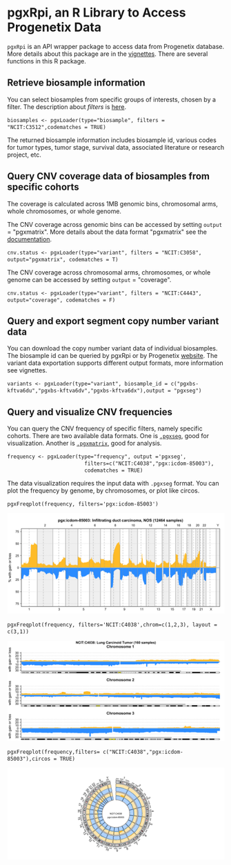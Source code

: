 # pgxRpi, an R Library to Access Progenetix Data

`pgxRpi` is an API wrapper package to access data from Progenetix database. More details about this package are in the [vignettes](https://github.com/progenetix/pgxRpi). There are several functions in this R package.

## Retrieve biosample information 

You can select biosamples from specific groups of interests, chosen by a filter. The description about _filters_ is [here](https://docs.progenetix.org/common/classifications-and-ontologies/).

```
biosamples <- pgxLoader(type="biosample", filters = "NCIT:C3512",codematches = TRUE)
```
The returned biosample information includes biosample id, various codes for tumor types, tumor stage, survival data, associated literature or research project, etc.

## Query CNV coverage data of biosamples from specific cohorts

The coverage is calculated across 1MB genomic bins, chromosomal arms, whole chromosomes, or whole genome.

The CNV coverage across genomic bins can be accessed by setting `output` = "pgxmatrix". More details about the data format "pgxmatrix" see the [documentation](https://docs.progenetix.org/services/#cnv-status-matrix).

```
cnv.status <- pgxLoader(type="variant", filters = "NCIT:C3058", output="pgxmatrix", codematches = T)
```

The CNV coverage across chromosomal arms, chromosomes, or whole genome can be accessed by setting `output` = "coverage".

```
cnv.status <- pgxLoader(type="variant", filters = "NCIT:C4443", output="coverage", codematches = F)
```

## Query and export segment copy number variant data 

You can download the copy number variant data of individual biosamples. The biosample id can be queried by pgxRpi or by Progenetix [website](http://progenetix.org/biosamples/).
The variant data exportation supports different output formats, more information see vignettes.

```
variants <- pgxLoader(type="variant", biosample_id = c("pgxbs-kftva6du","pgxbs-kftva6dv","pgxbs-kftva6dx"),output = "pgxseg")
```

## Query and visualize CNV frequencies 

You can query the CNV frequency of specific filters, namely specific cohorts. There are two available data formats. One is [`.pgxseg`](https://docs.progenetix.org/services/#pgxseg-segment-cnv-frequencies), good for visualization. Another is [`.pgxmatrix`](https://docs.progenetix.org/services/#cnv-frequency-matrix), good for analysis.

```
frequency <- pgxLoader(type="frequency", output ='pgxseg',
                         filters=c("NCIT:C4038","pgx:icdom-85003"), 
                         codematches = TRUE)
```

The data visualization requires the input data with `.pgxseg` format. You can plot the frequency by genome, by chromosomes, or plot like circos.

```
pgxFreqplot(frequency, filters='pgx:icdom-85003')
```

<img src="../img/pgxRpi-freq-plot-by-genome.png" style="margin-left: auto; margin-right:auto" />

```
pgxFreqplot(frequency, filters='NCIT:C4038',chrom=c(1,2,3), layout = c(3,1))
```

<img src="../img/pgxRpi-freq-plot-by-chrom.png" style="margin-left: auto; margin-right:auto" />

```
pgxFreqplot(frequency,filters= c("NCIT:C4038","pgx:icdom-85003"),circos = TRUE) 
```

<img src="../img/pgxRpi-freq-plot-by-circos.png" style="margin-left: auto; margin-right:auto" />

